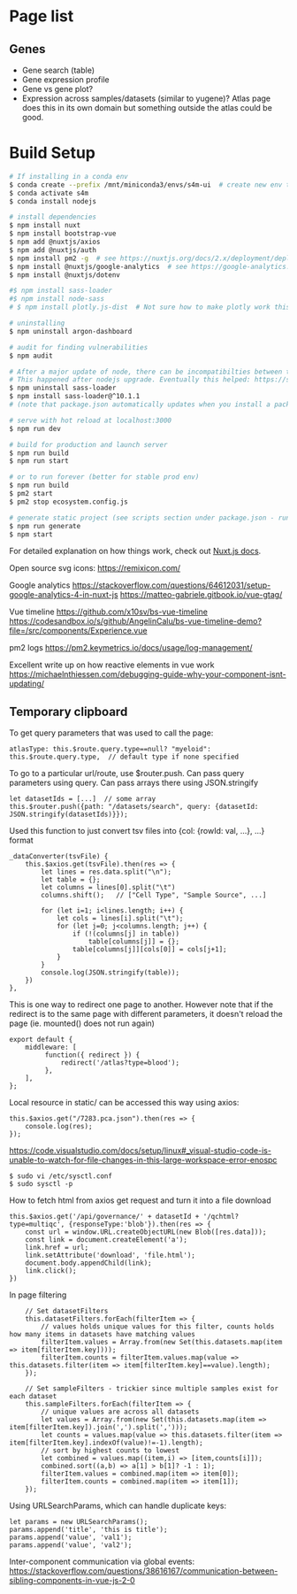 # Page list

## Genes
- Gene search (table)
- Gene expression profile
- Gene vs gene plot?
- Expression across samples/datasets (similar to yugene)? Atlas page does this in its own domain but something outside the atlas could be good.


# Build Setup

```bash
# If installing in a conda env
$ conda create --prefix /mnt/miniconda3/envs/s4m-ui  # create new env to specific loation
$ conda activate s4m
$ conda install nodejs

# install dependencies
$ npm install nuxt
$ npm install bootstrap-vue
$ npm add @nuxtjs/axios
$ npm add @nuxtjs/auth
$ npm install pm2 -g  # see https://nuxtjs.org/docs/2.x/deployment/deployment-pm2/
$ npm install @nuxtjs/google-analytics  # see https://google-analytics.nuxtjs.org/setup
$ npm install @nuxtjs/dotenv

#$ npm install sass-loader 
#$ npm install node-sass
# $ npm install plotly.js-dist  # Not sure how to make plotly work this way - currently just loading cdn into header

# uninstalling
$ npm uninstall argon-dashboard

# audit for finding vulnerabilities
$ npm audit

# After a major update of node, there can be incompatibilties between the various dependencies.
# This happened after nodejs upgrade. Eventually this helped: https://stackoverflow.com/questions/66082397/typeerror-this-getoptions-is-not-a-function
$ npm uninstall sass-loader
$ npm install sass-loader@^10.1.1
# (note that package.json automatically updates when you install a package)

# serve with hot reload at localhost:3000
$ npm run dev

# build for production and launch server
$ npm run build
$ npm run start

# or to run forever (better for stable prod env)
$ npm run build
$ pm2 start
$ pm2 stop ecosystem.config.js

# generate static project (see scripts section under package.json - running npm run generate is equivalent to nuxt generate for example)
$ npm run generate
$ npm start
```

For detailed explanation on how things work, check out [Nuxt.js docs](https://nuxtjs.org).

Open source svg icons:
https://remixicon.com/

Google analytics
https://stackoverflow.com/questions/64612031/setup-google-analytics-4-in-nuxt-js
https://matteo-gabriele.gitbook.io/vue-gtag/

Vue timeline
https://github.com/x10sv/bs-vue-timeline
https://codesandbox.io/s/github/AngelinCalu/bs-vue-timeline-demo?file=/src/components/Experience.vue

pm2 logs
https://pm2.keymetrics.io/docs/usage/log-management/


Excellent write up on how reactive elements in vue work
https://michaelnthiessen.com/debugging-guide-why-your-component-isnt-updating/

## Temporary clipboard

To get query parameters that was used to call the page:
```
atlasType: this.$route.query.type==null? "myeloid": this.$route.query.type,  // default type if none specified
```

To go to a particular url/route, use $router.push. Can pass query parameters using query. Can pass arrays there using JSON.stringify
```
let datasetIds = [...]  // some array
this.$router.push({path: "/datasets/search", query: {datasetId: JSON.stringify(datasetIds)}});
```

Used this function to just convert tsv files into {col: {rowId: val, ...}, ...} format
```
_dataConverter(tsvFile) {
    this.$axios.get(tsvFile).then(res => {
        let lines = res.data.split("\n");
        let table = {};
        let columns = lines[0].split("\t")
        columns.shift();   // ["Cell Type", "Sample Source", ...]

        for (let i=1; i<lines.length; i++) {
            let cols = lines[i].split("\t");
            for (let j=0; j<columns.length; j++) {
                if (!(columns[j] in table))
                    table[columns[j]] = {};
                table[columns[j]][cols[0]] = cols[j+1];
            }
        }
        console.log(JSON.stringify(table));
    })
},
```

This is one way to redirect one page to another. However note that if the redirect is to the same page with different parameters, it doesn't reload the page (ie. mounted() does not run again)
```
export default {
    middleware: [
         function({ redirect }) {
             redirect('/atlas?type=blood');
         },
    ],
};
```

Local resource in static/ can be accessed this way using axios:
```
this.$axios.get("/7283.pca.json").then(res => {
    console.log(res);
});
```

https://code.visualstudio.com/docs/setup/linux#_visual-studio-code-is-unable-to-watch-for-file-changes-in-this-large-workspace-error-enospc
```
$ sudo vi /etc/sysctl.conf
$ sudo sysctl -p
```

How to fetch html from axios get request and turn it into a file download
```
this.$axios.get('/api/governance/' + datasetId + '/qchtml?type=multiqc', {responseType:'blob'}).then(res => {
    const url = window.URL.createObjectURL(new Blob([res.data]));
    const link = document.createElement('a');
    link.href = url;
    link.setAttribute('download', 'file.html');
    document.body.appendChild(link);
    link.click();
})
```

In page filtering
```
    // Set datasetFilters
    this.datasetFilters.forEach(filterItem => {
        // values holds unique values for this filter, counts holds how many items in datasets have matching values
        filterItem.values = Array.from(new Set(this.datasets.map(item => item[filterItem.key])));
        filterItem.counts = filterItem.values.map(value => this.datasets.filter(item => item[filterItem.key]==value).length);
    });

    // Set sampleFilters - trickier since multiple samples exist for each dataset
    this.sampleFilters.forEach(filterItem => {
        // unique values are across all datasets
        let values = Array.from(new Set(this.datasets.map(item => item[filterItem.key]).join(',').split(',')));
        let counts = values.map(value => this.datasets.filter(item => item[filterItem.key].indexOf(value)!=-1).length);
        // sort by highest counts to lowest
        let combined = values.map((item,i) => [item,counts[i]]);
        combined.sort((a,b) => a[1] > b[1]? -1 : 1);
        filterItem.values = combined.map(item => item[0]);
        filterItem.counts = combined.map(item => item[1]);
    });
```

Using URLSearchParams, which can handle duplicate keys:
```
let params = new URLSearchParams();
params.append('title', 'this is title');
params.append('value', 'val1');
params.append('value', 'val2');
```

Inter-component communication via global events:
https://stackoverflow.com/questions/38616167/communication-between-sibling-components-in-vue-js-2-0